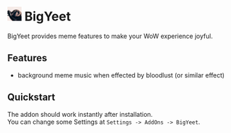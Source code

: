 # <img src="pedro.png" alt="Icon" style="width:32px;height:32px;"> BigYeet
BigYeet provides meme features to make your WoW experience joyful.

## Features

- background meme music when effected by bloodlust (or similar effect)

## Quickstart

The addon should work instantly after installation.  
You can change some Settings at `Settings -> AddOns -> BigYeet`.  
